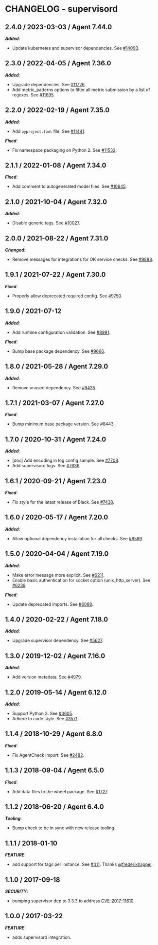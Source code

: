 # CHANGELOG - supervisord

## 2.4.0 / 2023-03-03 / Agent 7.44.0

***Added***: 

* Update kubernetes and supervisor dependencies. See [#14093](https://github.com/DataDog/integrations-core/pull/14093).


## 2.3.0 / 2022-04-05 / Agent 7.36.0

***Added***: 

* Upgrade dependencies. See [#11726](https://github.com/DataDog/integrations-core/pull/11726).
* Add metric_patterns options to filter all metric submission by a list of regexes. See [#11695](https://github.com/DataDog/integrations-core/pull/11695).


## 2.2.0 / 2022-02-19 / Agent 7.35.0

***Added***: 

* Add `pyproject.toml` file. See [#11441](https://github.com/DataDog/integrations-core/pull/11441).

***Fixed***: 

* Fix namespace packaging on Python 2. See [#11532](https://github.com/DataDog/integrations-core/pull/11532).


## 2.1.1 / 2022-01-08 / Agent 7.34.0

***Fixed***: 

* Add comment to autogenerated model files. See [#10945](https://github.com/DataDog/integrations-core/pull/10945).


## 2.1.0 / 2021-10-04 / Agent 7.32.0

***Added***: 

* Disable generic tags. See [#10027](https://github.com/DataDog/integrations-core/pull/10027).


## 2.0.0 / 2021-08-22 / Agent 7.31.0

***Changed***: 

* Remove messages for integrations for OK service checks. See [#9888](https://github.com/DataDog/integrations-core/pull/9888).


## 1.9.1 / 2021-07-22 / Agent 7.30.0

***Fixed***: 

* Properly allow deprecated required config. See [#9750](https://github.com/DataDog/integrations-core/pull/9750).


## 1.9.0 / 2021-07-12

***Added***: 

* Add runtime configuration validation. See [#8991](https://github.com/DataDog/integrations-core/pull/8991).

***Fixed***: 

* Bump base package dependency. See [#9666](https://github.com/DataDog/integrations-core/pull/9666).


## 1.8.0 / 2021-05-28 / Agent 7.29.0

***Added***: 

* Remove unused dependency. See [#9435](https://github.com/DataDog/integrations-core/pull/9435).


## 1.7.1 / 2021-03-07 / Agent 7.27.0

***Fixed***: 

* Bump minimum base package version. See [#8443](https://github.com/DataDog/integrations-core/pull/8443).


## 1.7.0 / 2020-10-31 / Agent 7.24.0

***Added***: 

* [doc] Add encoding in log config sample. See [#7708](https://github.com/DataDog/integrations-core/pull/7708).
* Add supervisord logs. See [#7636](https://github.com/DataDog/integrations-core/pull/7636).


## 1.6.1 / 2020-09-21 / Agent 7.23.0

***Fixed***: 

* Fix style for the latest release of Black. See [#7438](https://github.com/DataDog/integrations-core/pull/7438).


## 1.6.0 / 2020-05-17 / Agent 7.20.0

***Added***: 

* Allow optional dependency installation for all checks. See [#6589](https://github.com/DataDog/integrations-core/pull/6589).


## 1.5.0 / 2020-04-04 / Agent 7.19.0

***Added***: 

* Make error message more explicit. See [#6211](https://github.com/DataDog/integrations-core/pull/6211).
* Enable basic authentication for socket option (unix_http_server). See [#6239](https://github.com/DataDog/integrations-core/pull/6239).

***Fixed***: 

* Update deprecated imports. See [#6088](https://github.com/DataDog/integrations-core/pull/6088).


## 1.4.0 / 2020-02-22 / Agent 7.18.0

***Added***: 

* Upgrade supervisor dependency. See [#5627](https://github.com/DataDog/integrations-core/pull/5627).


## 1.3.0 / 2019-12-02 / Agent 7.16.0

***Added***: 

* Add version metadata. See [#4979](https://github.com/DataDog/integrations-core/pull/4979).


## 1.2.0 / 2019-05-14 / Agent 6.12.0

***Added***: 

* Support Python 3. See [#3605](https://github.com/DataDog/integrations-core/pull/3605).
* Adhere to code style. See [#3571](https://github.com/DataDog/integrations-core/pull/3571).


## 1.1.4 / 2018-10-29 / Agent 6.8.0

***Fixed***: 

* Fix AgentCheck import. See [#2482][1].


## 1.1.3 / 2018-09-04 / Agent 6.5.0

***Fixed***: 

* Add data files to the wheel package. See [#1727][2].


## 1.1.2 / 2018-06-20 / Agent 6.4.0

***Tooling***: 

* Bump check to be in sync with new release tooling


## 1.1.1 / 2018-01-10

***FEATURE***: 

* add support for tags per instance. See [#411][3]. Thanks [@frederikhappel][4].


## 1.1.0 / 2017-09-18

***SECURITY***: 

* bumping supervisor dep to 3.3.3 to address [CVE-2017-11610][5].


## 1.0.0 / 2017-03-22

***FEATURE***: 

* adds supervisord integration.

[1]: https://github.com/DataDog/integrations-core/pull/2482
[2]: https://github.com/DataDog/integrations-core/pull/1727
[3]: https://github.com/DataDog/integrations-core/pull/411
[4]: https://github.com/frederikhappel
[5]: https://nvd.nist.gov/vuln/detail/CVE-2017-11610
